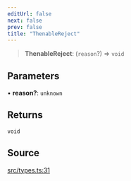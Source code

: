 ```yaml
---
editUrl: false
next: false
prev: false
title: "ThenableReject"
---
```


> **ThenableReject**: (`reason`?) => `void`

## Parameters

• **reason?**: `unknown`

## Returns

`void`

## Source

[src/types.ts:31](https://github.com/eddienubes/sagetest/blob/e842b4f/src/types.ts#L31)
